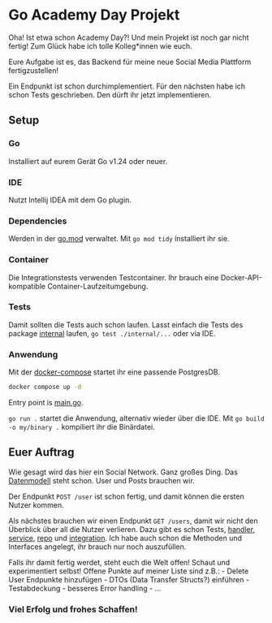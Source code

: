 # Go Academy Day Projekt

Oha! Ist etwa schon Academy Day?!
Und mein Projekt ist noch gar nicht fertig!
Zum Glück habe ich tolle Kolleg*innen wie euch.

Eure Aufgabe ist es, das Backend für meine neue Social Media Plattform fertigzustellen!

Ein Endpunkt ist schon durchimplementiert. Für den nächsten habe ich schon Tests geschrieben.
Den dürft ihr jetzt implementieren.

## Setup
### Go
Installiert auf eurem Gerät Go v1.24 oder neuer.

### IDE
Nutzt Intellij IDEA mit dem Go plugin.

### Dependencies
Werden in der [go.mod](go.mod) verwaltet.
Mit ```go mod tidy``` installiert ihr sie.

### Container
Die Integrationstests verwenden Testcontainer. 
Ihr brauch eine Docker-API-kompatible Container-Laufzeitumgebung.

### Tests
Damit sollten die Tests auch schon laufen.
Lasst einfach die Tests des package [internal](internal) laufen,
```go test ./internal/...``` oder via IDE.

### Anwendung
Mit der [docker-compose](docker-compose.yaml) startet ihr eine passende PostgresDB.
```sh
docker compose up -d
```

Entry point is [main.go](main.go).

```go run .``` startet die Anwendung, alternativ wieder über die IDE.
Mit ```go build -o my/binary .``` kompiliert ihr die Binärdatei. 

## Euer Auftrag

Wie gesagt wird das hier ein Social Network. Ganz großes Ding.
Das [Datenmodell](internal/database/init.pg.sql) steht schon. 
User und Posts brauchen wir.

Der Endpunkt ```POST /user``` ist schon fertig,
und damit können die ersten Nutzer kommen.

Als nächstes brauchen wir einen Endpunkt ```GET /users```, damit wir nicht den Überblick über all die Nutzer verlieren.
    Dazu gibt es schon Tests, [handler](internal/handler/user/handler_test.go), [service](internal/service/user_test.go), 
    [repo](internal/integration/user_repository_integration_test.go) und [integration](internal/integration/user_full_integration_test.go).
    Ich habe auch schon die Methoden und Interfaces angelegt, ihr brauch nur noch auszufüllen.

Falls ihr damit fertig werdet, steht euch die Welt offen! Schaut und experimentiert selbst!
    Offene Punkte auf meiner Liste sind z.B.:
    - Delete User Endpunkte hinzufügen
    - DTOs (Data Transfer Structs?) einführen
    - Testabdeckung
    - besseres Error handling
    - ...

### Viel Erfolg und frohes Schaffen!
